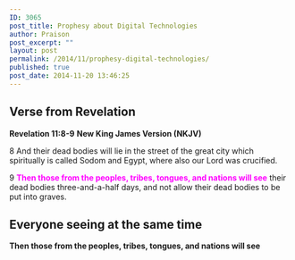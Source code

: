 ```yaml
---
ID: 3065
post_title: Prophesy about Digital Technologies
author: Praison
post_excerpt: ""
layout: post
permalink: /2014/11/prophesy-digital-technologies/
published: true
post_date: 2014-11-20 13:46:25
---
```

<h2>Verse from Revelation</h2>
<strong>Revelation 11:8-9</strong>
<strong> New King James Version (NKJV)</strong>

8 And their dead bodies will lie in the street of the great city which spiritually is called Sodom and Egypt, where also our Lord was crucified.

9 <span style="color: #ff00ff;"><strong>Then those from the peoples, tribes, tongues, and nations will see</strong></span> their dead bodies three-and-a-half days, and not allow their dead bodies to be put into graves.
<h2>Everyone seeing at the same time</h2>
<strong>Then those from the peoples, tribes, tongues, and nations will see</strong>